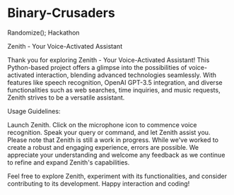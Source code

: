 # Binary-Crusaders
Randomize(); Hackathon


Zenith - Your Voice-Activated Assistant

Thank you for exploring Zenith - Your Voice-Activated Assistant! This Python-based project offers a glimpse into the possibilities of voice-activated interaction, blending advanced technologies seamlessly. With features like speech recognition, OpenAI GPT-3.5 integration, and diverse functionalities such as web searches, time inquiries, and music requests, Zenith strives to be a versatile assistant.

Usage Guidelines:

Launch Zenith.
Click on the microphone icon to commence voice recognition.
Speak your query or command, and let Zenith assist you.
Please note that Zenith is still a work in progress. While we've worked to create a robust and engaging experience, errors are possible. We appreciate your understanding and welcome any feedback as we continue to refine and expand Zenith's capabilities.

Feel free to explore Zenith, experiment with its functionalities, and consider contributing to its development. Happy interaction and coding!

